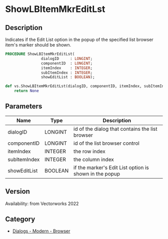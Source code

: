# ShowLBItemMkrEditLst

## Description
Indicates if the Edit List option in the popup of the specified list browser item's marker should be shown.

```pascal
PROCEDURE ShowLBItemMkrEditLst(
				dialogID     : LONGINT;
				componentID  : LONGINT;
				itemIndex    : INTEGER;
				subItemIndex : INTEGER;
				showEditList : BOOLEAN);
```

```python
def vs.ShowLBItemMkrEditLst(dialogID, componentID, itemIndex, subItemIndex, showEditList):
    return None
```

## Parameters
|Name|Type|Description|
|---|---|---|
|dialogID|LONGINT|id of the dialog that contains the list browser|
|componentID|LONGINT|id of the list browser control|
|itemIndex|INTEGER|the row index|
|subItemIndex|INTEGER|the column index|
|showEditList|BOOLEAN|if the marker's Edit List option is shown in the popup|

## Version
Availability: from Vectorworks 2022

## Category
* [Dialogs - Modern - Browser](../Categories/Dialogs%20-%20Modern%20-%20Browser.md)
